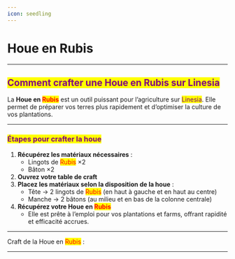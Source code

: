 ```yaml
---
icon: seedling
---
```


# Houe en Rubis

***

## <mark style="color:purple;">Comment crafter une Houe en Rubis sur Linesia</mark>

La **Houe en&#x20;**<mark style="color:red;">**Rubis**</mark> est un outil puissant pour l’agriculture sur <mark style="color:purple;">Linesia</mark>. Elle permet de préparer vos terres plus rapidement et d’optimiser la culture de vos plantations.

***

### <mark style="color:purple;">Étapes pour crafter la houe</mark>

1. **Récupérez les matériaux nécessaires** :
   * Lingots de <mark style="color:red;">Rubis</mark> ×2
   * Bâton ×2
2. **Ouvrez votre table de craft**
3. **Placez les matériaux selon la disposition de la houe** :
   * Tête → 2 lingots de <mark style="color:red;">Rubis</mark> (en haut à gauche et en haut au centre)
   * Manche → 2 bâtons (au milieu et en bas de la colonne centrale)
4. **Récupérez votre Houe en&#x20;**<mark style="color:red;">**Rubis**</mark>
   * Elle est prête à l’emploi pour vos plantations et farms, offrant rapidité et efficacité accrues.

***

Craft de la Houe en <mark style="color:red;">Rubis</mark> :



***
